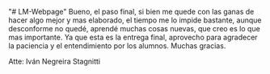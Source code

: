 "# LM-Webpage" 
Bueno, el paso final, si bien me quede con las ganas de hacer algo mejor y mas elaborado, el tiempo me lo impide bastante, aunque desconforme no quedé, aprendé muchas cosas nuevas, que creo es lo que mas importante. Ya que esta es la entrega final, aprovecho para agradecer la paciencia y el entendimiento por los alumnos. Muchas gracias.

Atte: Iván Negreira Stagnitti
